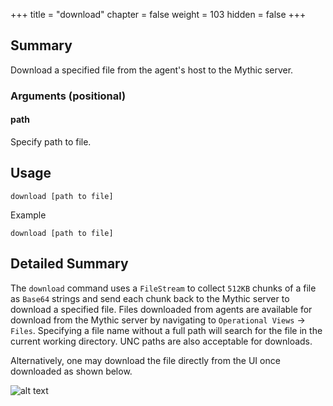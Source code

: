 +++
title = "download"
chapter = false
weight = 103
hidden = false
+++

## Summary
Download a specified file from the agent's host to the Mythic server.

### Arguments (positional)
#### path
Specify path to file.

## Usage
```
download [path to file]
```
Example
```
download [path to file]
```

## Detailed Summary
The `download` command uses a `FileStream` to collect `512KB` chunks of a file  as `Base64` strings and send each chunk back to the Mythic server to download a specified file. Files downloaded from agents are available for download from the Mythic server by navigating to `Operational Views` -> `Files`. Specifying a file name without a full path will search for the file in the current working directory. UNC paths are also acceptable for downloads.

Alternatively, one may download the file directly from the UI once downloaded as shown below.

![alt text](../images/download.png)
